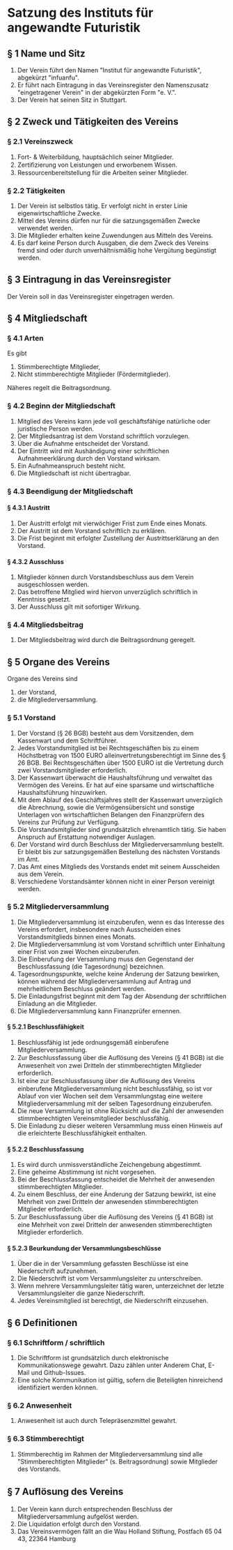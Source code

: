 # Satzung des Instituts für angewandte Futuristik

## § 1 Name und Sitz
1. Der Verein führt den Namen "Institut für angewandte Futuristik", abgekürzt "infuanfu".
1. Er führt nach Eintragung in das Vereinsregister den Namenszusatz "eingetragener Verein" in der abgekürzten Form "e. V.".
1. Der Verein hat seinen Sitz in Stuttgart.

## § 2 Zweck und Tätigkeiten des Vereins
### § 2.1 Vereinszweck
1. Fort- & Weiterbildung, hauptsächlich seiner Mitglieder.
1. Zertiﬁzierung von Leistungen und erworbenem Wissen.
1. Ressourcenbereitstellung für die Arbeiten seiner Mitglieder.

### § 2.2 Tätigkeiten
1. Der Verein ist selbstlos tätig. Er verfolgt nicht in erster Linie eigenwirtschaftliche Zwecke.
1. Mittel des Vereins dürfen nur für die satzungsgemäßen Zwecke verwendet werden.
1. Die Mitglieder erhalten keine Zuwendungen aus Mitteln des Vereins.
1. Es darf keine Person durch Ausgaben, die dem Zweck des Vereins fremd sind oder durch unverhältnismäßig hohe Vergütung begünstigt werden.

## § 3 Eintragung in das Vereinsregister
Der Verein soll in das Vereinsregister eingetragen werden.

## § 4 Mitgliedschaft
### § 4.1 Arten
Es gibt

1. Stimmberechtigte Mitglieder,
1. Nicht stimmberechtigte Mitglieder (Fördermitglieder).

Näheres regelt die Beitragsordnung.

### § 4.2 Beginn der Mitgliedschaft
1. Mitglied des Vereins kann jede voll geschäftsfähige natürliche oder juristische Person werden.
1. Der Mitgliedsantrag ist dem Vorstand schriftlich vorzulegen.
1. Über die Aufnahme entscheidet der Vorstand.
1. Der Eintritt wird mit Aushändigung einer schriftlichen Aufnahmeerklärung durch den Vorstand wirksam. 
1. Ein Aufnahmeanspruch besteht nicht.
1. Die Mitgliedschaft ist nicht übertragbar.

### § 4.3 Beendigung der Mitgliedschaft
#### § 4.3.1 Austritt
1. Der Austritt erfolgt mit vierwöchiger Frist zum Ende eines Monats.
1. Der Austritt ist dem Vorstand schriftlich zu erklären.
1. Die Frist beginnt mit erfolgter Zustellung der Austrittserklärung an den Vorstand.

#### § 4.3.2 Ausschluss
1. Mitglieder können durch Vorstandsbeschluss aus dem Verein ausgeschlossen werden.
1. Das betroffene Mitglied wird hiervon unverzüglich schriftlich in Kenntniss gesetzt.
1. Der Ausschluss gilt mit sofortiger Wirkung.

### § 4.4 Mitgliedsbeitrag
1. Der Mitgliedsbeitrag wird durch die Beitragsordnung geregelt.

## § 5 Organe des Vereins
Organe des Vereins sind

1. der Vorstand,
1. die Mitgliederversammlung.

### § 5.1 Vorstand
1. Der Vorstand (§ 26 BGB) besteht aus dem Vorsitzenden, dem Kassenwart und dem Schriftführer.
1. Jedes Vorstandsmitglied ist bei Rechtsgeschäften bis zu einem Höchstbetrag von 1500 EURO alleinvertretungsberechtigt im Sinne des § 26 BGB. Bei Rechtsgeschäften über 1500 EURO ist die Vertretung durch zwei Vorstandsmitglieder erforderlich.
1. Der Kassenwart überwacht die Haushaltsführung und verwaltet das Vermögen des Vereins. Er hat auf eine sparsame und wirtschaftliche Haushaltsführung hinzuwirken.
1. Mit dem Ablauf des Geschäftsjahres stellt der Kassenwart unverzüglich die Abrechnung, sowie die Vermögensübersicht und sonstige Unterlagen von wirtschaftlichen Belangen den Finanzprüfern des Vereins zur Prüfung zur Verfügung.
1. Die Vorstandsmitglieder sind grundsätzlich ehrenamtlich tätig. Sie haben Anspruch auf Erstattung notwendiger Auslagen.
1. Der Vorstand wird durch Beschluss der Mitgliederversammlung bestellt. Er bleibt bis zur satzungsgemäßen Bestellung des nächsten Vorstands im Amt.
1. Das Amt eines Mitglieds des Vorstands endet mit seinem Ausscheiden aus dem Verein.
1. Verschiedene Vorstandsämter können nicht in einer Person vereinigt werden.

### § 5.2 Mitgliederversammlung
1. Die Mitgliederversammlung ist einzuberufen, wenn es das Interesse des Vereins erfordert, insbesondere nach Ausscheiden eines Vorstandsmitglieds binnen eines Monats.
1. Die Mitgliederversammlung ist vom Vorstand schriftlich unter Einhaltung einer Frist von zwei Wochen einzuberufen.
1. Die Einberufung der Versammlung muss den Gegenstand der Beschlussfassung (die Tagesordnung) bezeichnen.
1. Tagesordnungspunkte, welche keine Änderung der Satzung bewirken, können während der Mitgliederversammlung auf Antrag und mehrheitlichem Beschluss geändert werden.
1. Die Einladungsfrist beginnt mit dem Tag der Absendung der schriftlichen Einladung an die Mitglieder.
1. Die Mitgliederversammlung kann Finanzprüfer ernennen.

#### § 5.2.1 Beschlussfähigkeit
1. Beschlussfähig ist jede ordnungsgemäß einberufene Mitgliederversammlung.
1. Zur Beschlussfassung über die Auﬂösung des Vereins (§ 41 BGB) ist die Anwesenheit von zwei Dritteln der stimmberechtigten Mitglieder erforderlich.
1. Ist eine zur Beschlussfassung über die Auﬂösung des Vereins einberufene Mitgliederversammlung nicht beschlussfähig, so ist vor
Ablauf von vier Wochen seit dem Versammlungstag eine weitere Mitgliederversammlung mit der selben Tagesordnung einzuberufen.
1. Die neue Versammlung ist ohne Rücksicht auf die Zahl der anwesenden stimmberechtigten Vereinsmitglieder beschlussfähig.
1. Die Einladung zu dieser weiteren Versammlung muss einen Hinweis auf die erleichterte Beschlussfähigkeit enthalten.

#### § 5.2.2 Beschlussfassung
1. Es wird durch unmissverständliche Zeichengebung abgestimmt.
1. Eine geheime Abstimmung ist nicht vorgesehen.
1. Bei der Beschlussfassung entscheidet die Mehrheit der anwesenden stimmberechtigten Mitglieder.
1. Zu einem Beschluss, der eine Änderung der Satzung bewirkt, ist eine Mehrheit von zwei Dritteln der anwesenden stimmberechtigten Mitglieder erforderlich.
1. Zur Beschlussfassung über die Auﬂösung des Vereins (§ 41 BGB) ist eine Mehrheit von zwei Dritteln der anwesenden stimmberechtigten Mitglieder erforderlich.

#### § 5.2.3 Beurkundung der Versammlungsbeschlüsse
1. Über die in der Versammlung gefassten Beschlüsse ist eine Niederschrift aufzunehmen.
1. Die Niederschrift ist vom Versammlungsleiter zu unterschreiben.
1. Wenn mehrere Versammlungsleiter tätig waren, unterzeichnet der letzte Versammlungsleiter die ganze Niederschrift.
1. Jedes Vereinsmitglied ist berechtigt, die Niederschrift einzusehen.

## § 6 Definitionen
### § 6.1 Schriftform / schriftlich
1. Die Schriftform ist grundsätzlich durch elektronische Kommunikationswege gewahrt. Dazu zählen unter Anderem Chat, E-Mail und Github-Issues.
1. Eine solche Kommunikation ist gültig, sofern die Beteiligten hinreichend identifiziert werden können.

### § 6.2 Anwesenheit
1. Anwesenheit ist auch durch Telepräsenzmittel gewahrt.

### § 6.3 Stimmberechtigt
1. Stimmberechtig im Rahmen der Mitgliederversammlung sind alle "Stimmberechtigten Mitglieder" (s. Beitragsordnung) sowie Mitglieder des Vorstands.

## § 7 Auﬂösung des Vereins
1. Der Verein kann durch entsprechenden Beschluss der Mitgliederversammlung aufgelöst werden.
1. Die Liquidation erfolgt durch den Vorstand.
1. Das Vereinsvermögen fällt an die Wau Holland Stiftung, Postfach 65 04 43, 22364 Hamburg
